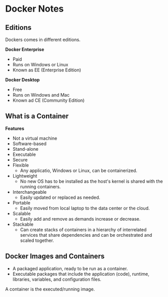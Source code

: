 # Docker Notes


## Editions

Dockers comes in different editions.

**Docker Enterprise**

- Paid
- Runs on Windows or Linux
- Known as EE (Enterprise Edition)

**Docker Desktop**

- Free
- Runs on Windows and Mac
- Known ad CE (Community Edition)


## What is a Container

**Features**

- Not a virtual machine
- Software-based
- Stand-alone
- Executable
- Secure
- Flexible
	+ Any applicatio, Windows or Linux, can be containerized.
- Lightweight
	+ No new OS has to be installed as the host's kernel is shared with the running containers.
- Interchangeable
	+ Easily updated or replaced as needed.
- Portable
	+ Easily moved from local laptop to the data center or the cloud.
- Scalable
	+ Easily add and remove as demands increase or decrease.
- Stackable
	+ Can create stacks of containers in a hierarchy of interrelated services that share dependencies and can be orchestrated and scaled together.


## Docker Images and Containers

- A packaged application, ready to be run as a container.
- Executable packages that include the application (code), runtime, libraries, variables, and configuration files.

A container is the executed/running image.

